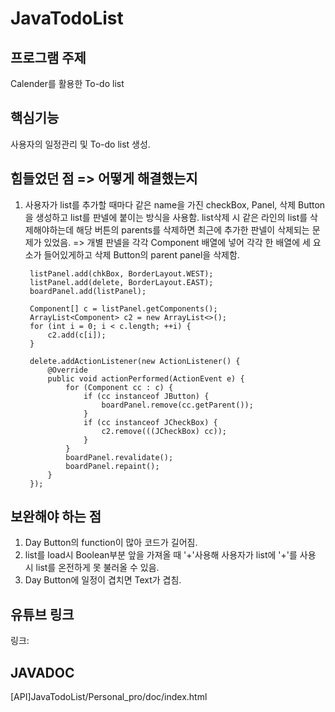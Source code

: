 # JavaTodoList
## 프로그램 주제
Calender를 활용한 To-do list
## 핵심기능
사용자의 일정관리 및 To-do list 생성.
## 힘들었던 점 => 어떻게 해결했는지
1. 사용자가 list를 추가할 때마다 같은 name을 가진 checkBox, Panel, 삭제 Button을 생성하고 list를 판넬에 붙이는 방식을 사용함.
   list삭제 시 같은 라인의 list를 삭제해야하는데 해당 버튼의 parents를 삭제하면 최근에 추가한 판넬이 삭제되는 문제가 있었음.
   => 개별 판넬을 각각 Component 배열에 넣어 각각 한 배열에 세 요소가 들어있게하고 삭제 Button의 parent panel을 삭제함.
   
		listPanel.add(chkBox, BorderLayout.WEST);
		listPanel.add(delete, BorderLayout.EAST);
		boardPanel.add(listPanel);

		Component[] c = listPanel.getComponents();
		ArrayList<Component> c2 = new ArrayList<>();
		for (int i = 0; i < c.length; ++i) {
			c2.add(c[i]);
		}

		delete.addActionListener(new ActionListener() {
			@Override
			public void actionPerformed(ActionEvent e) {
				for (Component cc : c) {
					if (cc instanceof JButton) {
						boardPanel.remove(cc.getParent());
					}
					if (cc instanceof JCheckBox) {
						c2.remove(((JCheckBox) cc));
					}
				}
				boardPanel.revalidate();
				boardPanel.repaint();
			}
		});


## 보완해야 하는 점
1. Day Button의 function이 많아 코드가 길어짐.
2. list를 load시 Boolean부분 앞을 가져올 때 '+'사용해 사용자가 list에 '+'를 사용 시 list를 온전하게 못 불러올 수 있음.
3. Day Button에 일정이 겹치면 Text가 겹침. 

## 유튜브 링크
링크:
## JAVADOC
[API]JavaTodoList/Personal_pro/doc/index.html
